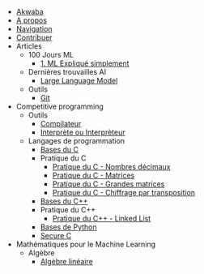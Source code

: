 - [Akwaba](index.md)
- [A propos](about.md)
- [Navigation](navigation.md)
- [Contribuer](support.md)
- Articles
    - 100 Jours ML
        - [1. ML Expliqué simplement](articles/100joursml/ml-explique-simple.md)
    - Dernières trouvailles AI
        - [Large Language Model](articles/news/high-level-llm.md)
    - Outils
        - [Git](articles/tools/git.md)
- Competitive programming
    - Outils
        - [Compilateur](cp/tools/compiler.md)
        - [Interprète ou Interprèteur](cp/tools/interpreter.md)
    - Langages de programmation
        - [Bases du C](cp/programming-lang/c.md)
        - Pratique du C
            - [Pratique du C - Nombres décimaux](cp/programming-lang/action-c/action-c-float.md)
            - [Pratique du C - Matrices](cp/programming-lang/action-c/action-c-matrix.md)
            - [Pratique du C - Grandes matrices](cp/programming-lang/action-c/action-c-big-matrix.md)
            - [Pratique du C - Chiffrage par transposition](cp/programming-lang/action-c/action-c-transposition-ciffer.md)
        - [Bases du C++](cp/programming-lang/cpp.md)
        - Pratique du C++
            - [Pratique du C++ - Linked List](cp/programming-lang/action-cpp/action-cpp-linked-list.md)
        - [Bases de Python](cp/programming-lang/python.md)
        - [Secure C](cp/programming-lang/secure-c.md)
- Mathématiques pour le Machine Learning
    - Algèbre
        - [Algèbre linéaire](mml/algebra/al.md)
